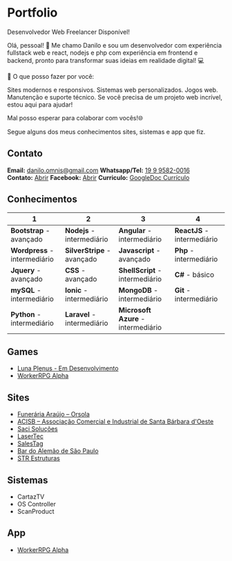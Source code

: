 # Portfolio 

Desenvolvedor Web Freelancer Disponível!

Olá, pessoal! 👋
Me chamo Danilo e sou um desenvolvedor com experiência fullstack web e react, nodejs e php com experiência em frontend e backend, pronto para transformar suas ideias em realidade digital! 💻

🎨 O que posso fazer por você:

Sites modernos e responsivos.
Sistemas web personalizados.
Jogos web.
Manutenção e suporte técnico.
Se você precisa de um projeto web incrível, estou aqui para ajudar!

Mal posso esperar para colaborar com vocês!🌐

Segue alguns dos meus conhecimentos sites, sistemas e app que fiz.

## Contato
**Email:** danilo.omnis@gmail.com
**Whatsapp/Tel:** [19 9 9582-0016](https://wa.me/19995820016?text=Ol%C3%A1%2C%20gostaria%20de%20desenvolver%20um%20site%2Fsistema%20web)  
**Contato:** [Abrir](https://lunaplenus.azurewebsites.net/contato)
**Facebook:** [Abrir](https://www.facebook.com/dany.abismo)
**Curriculo:** [GoogleDoc Currículo](https://docs.google.com/document/d/0B5dzu6xaRp_JVlpaaXBfZjM5ZWc/edit?usp=sharing&ouid=112075751914954378152&resourcekey=0-1WXW1MafWrUos-V5CzT_GQ&rtpof=true&sd=true)

## Conhecimentos

1 | 2 | 3 | 4
---------|----------|----------|----------
**Bootstrap** - avançado | **Nodejs** - intermediário | **Angular** - intermediário | **ReactJS** - intermediário  |
**Wordpress** - intermediário | **SilverStripe** - avançado | **Javascript** - avançado | **Php** - intermediário  |
**Jquery** - avançado | **CSS** - avançado | **ShellScript** - intermediário | **C#** - básico  |
**mySQL** - intermediário | **Ionic** - intermediário | **MongoDB** - intermediário | **Git** - intermediário  |
**Python** - intermediário | **Laravel** - intermediário | **Microsoft Azure** - intermediário | |

## Games
- [Luna Plenus - Em Desenvolvimento](https://lunaplenus.azurewebsites.net/)
- [WorkerRPG Alpha](https://play.google.com/store/apps/details?id=greed.workerrpg)

## Sites
- [Funerária Araújo – Orsola](https://www.orsola.com.br/)
- [ACISB – Associação Comercial e Industrial de Santa Bárbara d'Oeste](https://www.acisbsbo.com.br/)
- [Saci Soluções](https://www.sacisolucoes.com.br/)
- [LaserTec](https://www.lasertec.ind.br/)
- [SalesTag](https://salestag.com.br/)
- [Bar do Alemão de São Paulo](https://www.bardoalemaosp.com.br/)
- [STR Estruturas](https://www.strestruturas.com.br/)

## Sistemas
- CartazTV
- OS Controller
- ScanProduct

## App
- [WorkerRPG Alpha](https://play.google.com/store/apps/details?id=greed.workerrpg)